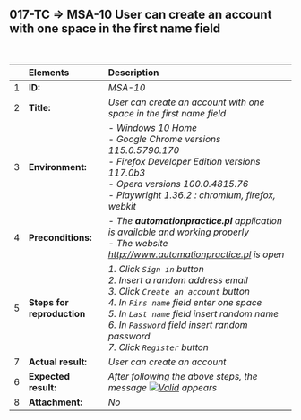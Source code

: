 ## 017-TC => MSA-10 User can create an account with one space in the first name field

<br>

|     | Elements                   | Description                                                                                                                                                                                                                                                                                |
| :-- | :------------------------- | :----------------------------------------------------------------------------------------------------------------------------------------------------------------------------------------------------------------------------------------------------------------------------------------- |
| 1   | **ID:**                    | _MSA-10_                                                                                                                                                                                                                                                                                   |
| 2   | **Title:**                 | _User can create an account with one space in the first name field_                                                                                                                                                                                                                        |
| 3   | **Environment:**           | _- Windows 10 Home <br> - Google Chrome versions 115.0.5790.170 <br> - Firefox Developer Edition versions 117.0b3 <br> - Opera versions 100.0.4815.76 <br> - Playwright 1.36.2 : chromium, firefox, webkit_                                                                                |
| 4   | **Preconditions:**         | _- The **automationpractice.pl** application is available and working properly <br> - The website http://www.automationpractice.pl is open_                                                                                                                                                |
| 5   | **Steps for reproduction** | _1. Click `Sign in` button <br> 2. Insert a random address email <br> 3. Click `Create an account` button <br> 4. In `Firs name` field enter one space <br> 5. In `Last name` field insert random name <br> 6. In `Password` field insert random password <br> 7. Click `Register` button_ |
| 7   | **Actual result:**         | _User can create an account_                                                                                                                                                                                                                                                               |
| 6   | **Expected result:**       | _After following the above steps, the message [![Valid](https://img.shields.io/badge/There%20is%201%20error-f3515c)](#) appears_                                                                                                                                                           |
| 8   | **Attachment:**            | _No_                                                                                                                                                                                                                                                                                       |
